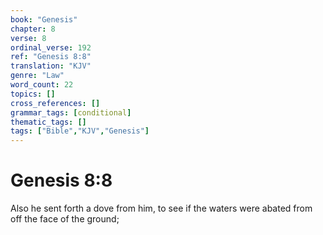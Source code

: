 ```yaml
---
book: "Genesis"
chapter: 8
verse: 8
ordinal_verse: 192
ref: "Genesis 8:8"
translation: "KJV"
genre: "Law"
word_count: 22
topics: []
cross_references: []
grammar_tags: [conditional]
thematic_tags: []
tags: ["Bible","KJV","Genesis"]
---
```


# Genesis 8:8

Also he sent forth a dove from him, to see if the waters were abated from off the face of the ground;
